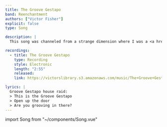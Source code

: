 ```yaml
---
title: The Groove Gestapo
band: Reenchantment
authors: ["Victor Fisher"]
explicit: false
type: Song

description: |
  This song was channeled from a strange dimension where I was a <a href="https://en.wikipedia.org/wiki/Glam_rock" target="_blank">glam rock</a> guitarist during the 1970s.

recordings:
  - title: The Groove Gestapo
    type: Recording
    style: Electronic
    length: "2:55"
    released: 
    link: https://victorslibrary.s3.amazonaws.com/music/The+Groove+Gestapo/The+Groove+Gestapo.mp3

lyrics: |
  Groove Gestapo house raid:
  > This is the Groove Gestapo
  > Open up the door
  > Are you grooving in there?
---
```


import Song from "~/components/Song.vue"

<Song :songData="$frontmatter" />
